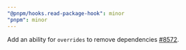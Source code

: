 ```yaml
---
"@pnpm/hooks.read-package-hook": minor
"pnpm": minor
---
```


Add an ability for `overrides` to remove dependencies [#8572](https://github.com/pnpm/pnpm/issues/8572).
